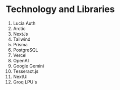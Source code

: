 # Technology and Libraries

1. Lucia Auth
2. Arctic
3. NextJs
4. Tailwind
5. Prisma
6. PostgreSQL
7. Vercel
8. OpenAI
9. Google Gemini
10. Tesseract.js
11. NextUI
12. Groq LPU's

